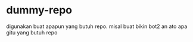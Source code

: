 # dummy-repo

digunakan buat apapun yang butuh repo. misal buat bikin bot2 an ato apa gitu yang butuh repo
